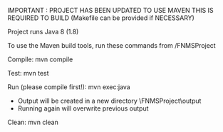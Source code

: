 IMPORTANT : PROJECT HAS BEEN UPDATED TO USE MAVEN
THIS IS REQUIRED TO BUILD (Makefile can be provided if NECESSARY)

Project runs Java 8 (1.8)

To use the Maven build tools, run these commands from /FNMSProject

Compile:
mvn compile

Test:
mvn test

Run (please compile first!):
mvn exec:java

* Output will be created in a new directory \FNMSProject\output
* Running again will overwrite previous output

Clean:
mvn clean
